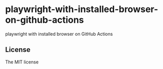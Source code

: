 # playwright-with-installed-browser-on-github-actions

playwright with installed browser on GitHub Actions

## License

The MIT license
